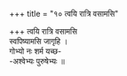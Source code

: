 +++
title = "१० त्वयि रात्रि वसामसि"

+++
त्वयि रात्रि वसामसि  
स्वपिष्यामसि जागृहि ।  
गोभ्यो नः शर्म यच्छ-  
-अश्वेभ्यः पुरुषेभ्यः ॥